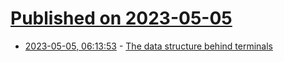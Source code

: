 # [Published on 2023-05-05](index.md)

* [2023-05-05, 06:13:53](https://lobste.rs/s/z12ggp/data_structure_behind_terminals) - [The data structure behind terminals](https://www.warp.dev/blog/the-data-structure-behind-terminals)
